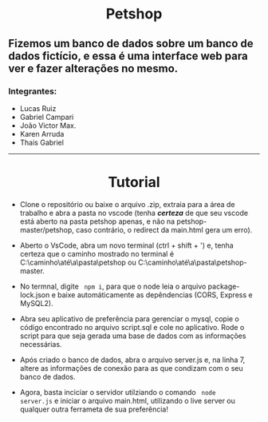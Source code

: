 # <center>Petshop</center>

## Fizemos um banco de dados sobre um banco de dados fictício, e essa é uma interface web para ver e fazer alterações no mesmo.

### Integrantes:
- Lucas Ruiz <br>
- Gabriel Campari <br>
- João Victor Max. <br>
- Karen Arruda <br>
- Thais Gabriel

---

# <center>Tutorial

- Clone o repositório ou baixe o arquivo .zip, extraia para a área de trabalho e abra a pasta no vscode (tenha ***certeza*** de que seu vscode está aberto na pasta petshop apenas, e não na petshop-master/petshop, caso contrário, o redirect da main.html gera um erro).

- Aberto o VsCode, abra um novo terminal (ctrl + shift + ') e, tenha certeza que o caminho mostrado no terminal é C:\caminho\até\a\pasta\petshop ou C:\caminho\até\a\pasta\petshop-master.

- No termnal, digite <code> npm i</code>, para que o node leia o arquivo package-lock.json e baixe automáticamente as depêndencias (CORS, Express e MySQL2).

- Abra seu aplicativo de preferência para gerenciar o mysql, copie o código encontrado no arquivo script.sql e cole no aplicativo. Rode o script para que seja gerada uma base de dados com as informações necessárias.

- Após criado o banco de dados, abra o arquivo server.js e, na linha 7, altere as informações de conexão para as que condizam com o seu banco de dados.

- Agora, basta inciciar o servidor utilziando o comando <code> node server.js</code> e iniciar o arquivo main.html, utilizando o live server ou qualquer outra ferrameta de sua preferência!